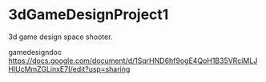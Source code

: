 3dGameDesignProject1
====================

3d game design space shooter.

gamedesigndoc
https://docs.google.com/document/d/1SqrHND6hf9ogE4QoH1B35VRciMLJHlUcMmZGLinxE7I/edit?usp=sharing
